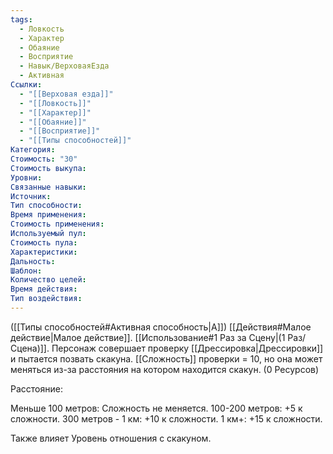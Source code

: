 ```yaml
---
tags:
  - Ловкость
  - Характер
  - Обаяние
  - Восприятие
  - Навык/ВерховаяЕзда
  - Активная
Ссылки:
  - "[[Верховая езда]]"
  - "[[Ловкость]]"
  - "[[Характер]]"
  - "[[Обаяние]]"
  - "[[Восприятие]]"
  - "[[Типы способностей]]"
Категория: 
Стоимость: "30"
Стоимость выкупа:
Уровни:
Связанные навыки:
Источник:
Тип способности:
Время применения:
Стоимость применения:
Используемый пул:
Стоимость пула:
Характеристики:
Дальность:
Шаблон:
Количество целей:
Время действия:
Тип воздействия:
---
```

([[Типы способностей#Активная способность|А]]) [[Действия#Малое действие|Малое действие]]. [[Использование#1 Раз за Сцену|(1 Раз/Сцена)]]. Персонаж совершает проверку [[Дрессировка|Дрессировки]] и пытается позвать скакуна. [[Сложность]] проверки = 10, но она может меняться из-за расстояния на котором находится скакун. (0 Ресурсов)

Расстояние:

Меньше 100 метров: Сложность не меняется.
100-200 метров: +5 к сложности.
300 метров - 1 км: +10 к сложности.
1 км+: +15 к сложности.

Также влияет Уровень отношения с скакуном.